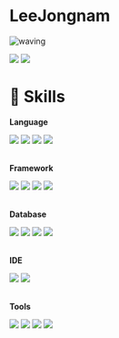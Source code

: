 # LeeJongnam
![waving](https://capsule-render.vercel.app/api?type=waving&height=200&text=Jongnam&fontAlign=74&fontAlignY=40&color=gradient)

<a href="https://www.instagram.com/deabaki_papa"><img src="https://img.shields.io/badge/Instagram-E5426E?style=&logo=Instagram&logoColor=white"/></a>
<a href="mailto:jongnam250426@gmail.com" target="_blank"><img src="https://img.shields.io/badge/Gmail-EA4335?style=&logo=Gmail&logoColor=white"/></a>

# 🌱 Skills

<strong>Language</strong>
<div>
  <img src="https://img.shields.io/badge/Python-3776AB?style=&logo=Python&logoColor=white"/>
  <img src="https://img.shields.io/badge/Dart-0175C2?style=&logo=Dart&logoColor=white"/>
  <img src="https://img.shields.io/badge/Swift-FA7343?style=&logo=Swift&logoColor=white"/>
  <img src="https://img.shields.io/badge/R-276DC3?style=&logo=R&logoColor=white"/>
</div>
<br>

<strong>Framework</strong>
<div>
  <img src="https://img.shields.io/badge/Flutter-02569B?style=&logo=Flutter&logoColor=white"/>
  <img src="https://img.shields.io/badge/FastAPI-009688?style=&logo=FastAPI&logoColor=white"/>
  <img src="https://img.shields.io/badge/HuggingFace-FCC624?style=&logo=HuggingFace&logoColor=white"/>
  <img src="https://img.shields.io/badge/SwiftUI-1C7DF0?style="/>
</div>
<br>

<strong>Database</strong>
<div>
  <img src="https://img.shields.io/badge/MySQL-4479A1?style=&logo=MySQL&logoColor=white"/>
  <img src="https://img.shields.io/badge/SQLite-003B57?style=&logo=SQLite&logoColor=white"/>
  <img src="https://img.shields.io/badge/Firebase-FFCA28?style=&logo=Firebase&logoColor=white"/>
  <img src="https://img.shields.io/badge/Realm-39477F?style=&logo=Realm&logoColor=white"/>
</div>
<br>

<strong>IDE</strong>
<div>
  <img src="https://img.shields.io/badge/VsCode-007ACC?style=&logo=Visual Studio Code&logoColor=white"/>
  <img src="https://img.shields.io/badge/Xcode-147EFB?style=&logo=Xcode&logoColor=white"/>
</div>
<br>

<strong>Tools</strong>
<div>
  <img src="https://img.shields.io/badge/Docker-2496ED?style=&logo=Docker&logoColor=white"/>
  <img src="https://img.shields.io/badge/Jenkins-D24939?style=&logo=Jenkins&logoColor=white"/> 
  <img src="https://img.shields.io/badge/Figma-F24E1E?style=&logo=Figma&logoColor=white"/>
  <img src="https://img.shields.io/badge/GitHub-181717?style=&logo=GitHub&logoColor=white"/>
</div>



<!--
**JIEUN24/JIEUN24** is a ✨ _special_ ✨ repository because its `README.md` (this file) appears on your GitHub profile.

Here are some ideas to get you started:

- 🔭 I’m currently working on ...
- 🌱 I’m currently learning ...
- 👯 I’m looking to collaborate on ...
- 🤔 I’m looking for help with ...
- 💬 Ask me about ...
- 📫 How to reach me: …
- 😄 Pronouns: …
- ⚡ Fun fact: …
—>
